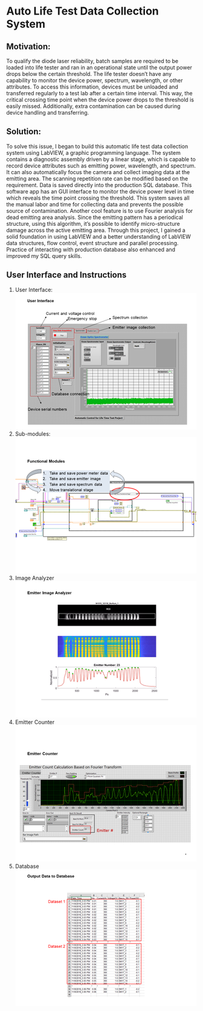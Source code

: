 # Auto Life Test Data Collection System

## Motivation:

To qualify the diode laser reliability, batch samples are required to be loaded into life tester and ran in an operational state until the output power drops below the certain threshold. The life tester doesn’t have any capability to monitor the device power, spectrum, wavelength, or other attributes. To access this information, devices must be unloaded and transferred regularly to a test lab after a certain time interval. This way, the critical crossing time point when the device power drops to the threshold is easily missed. Additionally, extra contamination can be caused during device handling and transferring.

## Solution:
To solve this issue, I began to build this automatic life test data collection system using LabVIEW, a graphic programming language. The system contains a diagnostic assembly driven by a linear stage, which is capable to record device attributes such as emitting power, wavelength, and spectrum. It can also automatically focus the camera and collect imaging data at the emitting area. The scanning repetition rate can be modified based on the requirement. Data is saved directly into the production SQL database. This software app has an GUI interface to monitor the device power level in time which reveals the time point crossing the threshold. This system saves all the manual labor and time for collecting data and prevents the possible source of contamination. Another cool feature is to use Fourier analysis for dead emitting area analysis. Since the emitting pattern has a periodical structure, using this algorithm, it’s possible to identify micro-structure damage across the active emitting area.
Through this project, I gained a solid foundation in using LabVIEW and a better understanding of LabVIEW data structures, flow control, event structure and parallel processing. Practice of interacting with production database also enhanced and improved my SQL query skills. 

 

## User Interface and Instructions
1. User Interface:
![SQL snapshots](./img/UI.PNG "User interface")
2. Sub-modules:
![Functional modules](./img/FunctionalModules.PNG "Sub-modules")
3. Image Analyzer
![Image analyzer](./img/ImageAnalyzer.PNG "Image analyzer")
4. Emitter Counter
![Emitter counter](./img/EmitterCounter.PNG "Emitter counter")
5. Database
![Output data](./img/OutputData.PNG "Database connector")

 

